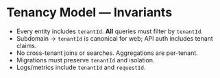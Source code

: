 # Tenancy Model — Invariants

- Every entity includes `tenantId`. **All** queries must filter by `tenantId`.
- Subdomain → `tenantId` is canonical for web; API auth includes tenant claims.
- No cross-tenant joins or searches. Aggregations are per-tenant.
- Migrations must preserve `tenantId` and isolation.
- Logs/metrics include `tenantId` and `requestId`.
